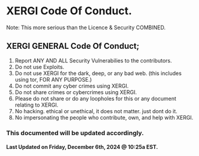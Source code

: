 # XERGI Code Of Conduct.

Note: This more serious than the Licence & Security COMBINED.

## XERGI GENERAL Code Of Conduct;

1. Report ANY AND ALL Security Vulnerabilies to the contributors.
2. Do not use Exploits.
3. Do not use XERGI for the dark, deep, or any bad web. (this includes using tor, FOR ANY PURPOSE.)
4. Do not commit any cyber crimes using XERGI.
5. Do not share crimes or cybercrimes using XERGI.
6. Please do not share or do any loopholes for this or any document relating to XERGI.
7. No hacking. ethical or unethical, it does not matter. just dont do it.
8. No impersonating the people who contribute, own, and help with XERGI.

### This documented will be updated accordingly.
#### Last Updated on Friday, December 6th, 2024 @ 10:25a EST.